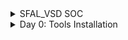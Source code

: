 
<details>
  <Summary> SFAL_VSD SOC</summary>

  This project is to create an SOC from specifications to netlist.
</details>
<details>
  <Summary> Day 0: Tools Installation</summary>

  All the instructions for installation of required tools can be found here:
  **System Check**
    - 6GB RAM, 50 GB HDD
    - Ubuntu 20.04+
    - 4vCPU
  **TOOL CHECK**
  **Yosys**
    - $ sudo apt-get update
    - $ git clone https://github.com/YosysHQ/yosys.git
    - $ cd yosys
    - $ sudo apt install make (If make is not installed please install it) 
    - $ sudo apt-get install build-essential clang bison flex \
        libreadline-dev gawk tcl-dev libffi-dev git \
        graphviz xdot pkg-config python3 libboost-system-dev \
        libboost-python-dev libboost-filesystem-dev zlib1g-dev
    - $ make config-gcc
    - $ make 
    - $ sudo make install   
  **Iverilog** - Steps to install iverilog
    - sudo apt-get update
    - sudo apt-get install iverilog
  **GTKWAVE** - Steps to install gtkwave
    - sudo apt-get update
    - sudo apt install gtkwave
  **ngspice**
    After downloading the tarball from https://sourceforge.net/projects/ngspice/files/ to a local directory, unpack it using:
    - $ tar -zxvf ngspice-37.tar.gz
    - $ cd ngspice-37
    - $ mkdir release
    - $ cd release
    - $ ../configure  --with-x --with-readline=yes --disable-debug
    - $ make
    - $ sudo make install
   **magic**
    - $ sudo apt-get install m4
    - $ sudo apt-get install tcsh
    - $ sudo apt-get install csh
    - $ sudo apt-get install libx11-dev
    - $ sudo apt-get install tcl-dev tk-dev
    - $ sudo apt-get install libcairo2-dev
    - $ sudo apt-get install mesa-common-dev libglu1-mesa-dev
    - $ sudo apt-get install libncurses-dev
    - git clone https://github.com/RTimothyEdwards/magic
    - cd magic
    - ./configure
    - make
    - make install

</details>
